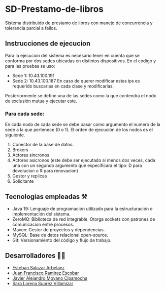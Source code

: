 # SD-Prestamo-de-libros
Sistema distribuido de prestamo de libros con manejo de concurrencia y tolerancia parcial a fallos.

## Instrucciones de ejecucion
Para la ejecucion del sistema es necesario tener en cuenta que se conforma por dos sedes ubicadas en distintos dispositivos. En el codigo y para las pruebas se uso:
- Sede 1: 10.43.100.191
- Sede 2: 10.43.100.187
En caso de querer modificar estas ips es requerido buscarlas en cada clase y modificarlas.

Posteriormente se define una de las sedes como la que contendra el nodo de exclusión mutua y ejecutar este.

 ### Para cada sede:
 En cada nodo de cada sede se debe pasar como argumento el numero de la sede a la que pertenece (0 o 1). El orden de ejecución de los nodos es el siguiente.
1. Conector de la base de datos.
2. Brokers
3. Actores sincronos
4. Actores asicronos (este debe ser ejecutado al menos dos veces, cada una con un segundo argumento que especificara el tipo: D para devolucion o R para renovacion)
5. Gestor y replicas
6. Solicitante

## Tecnologías empleadas ⚒
- Java 19: Lenguaje de programación utilizado para la estructuración e implementación del sistema.
- ZeroMQ: Biblioteca de red integrable. Otorga sockets con patrones de comunicacion entre procesos.
- Maven: Gestor de proyectos y dependencias.
- MySQL: Base de datos relacional open-source.
- Git: Versionamiento del código y flujo de trabajo.

## Desarrolladores 👨‍💻
- [Esteban Salazar Arbelaez](https://github.com/Estebans441)
- [Juan Francisco Ramirez Escobar](https://github.com/juanfra312003)
- [Javier Alejandro Moyano Cipamocha](https://github.com/Moyano1711)
- [Sara Lorena Suarez Villamizar](https://github.com/sara0328)
